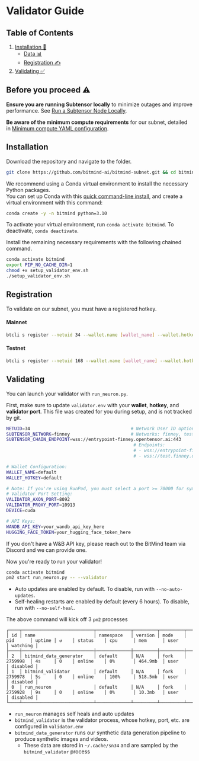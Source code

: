 # Validator Guide

## Table of Contents

1. [Installation 🔧](#installation)
   - [Data 📊](#data)
   - [Registration ✍️](#registration)
2. [Validating ✅](#validating)

## Before you proceed ⚠️

**Ensure you are running Subtensor locally** to minimize outages and improve performance. See [Run a Subtensor Node Locally](https://github.com/opentensor/subtensor/blob/main/docs/running-subtensor-locally.md#compiling-your-own-binary).

**Be aware of the minimum compute requirements** for our subnet, detailed in [Minimum compute YAML configuration](../min_compute.yml). 

## Installation

Download the repository and navigate to the folder.
```bash
git clone https://github.com/bitmind-ai/bitmind-subnet.git && cd bitmind-subnet
```

We recommend using a Conda virtual environment to install the necessary Python packages.<br>
You can set up Conda with this [quick command-line install](https://docs.anaconda.com/free/miniconda/#quick-command-line-install), and create a virtual environment with this command:

```bash
conda create -y -n bitmind python=3.10
```

To activate your virtual environment, run `conda activate bitmind`. To deactivate, `conda deactivate`.

Install the remaining necessary requirements with the following chained command.

```bash
conda activate bitmind
export PIP_NO_CACHE_DIR=1
chmod +x setup_validator_env.sh 
./setup_validator_env.sh
```

## Registration

To validate on our subnet, you must have a registered hotkey.

#### Mainnet

```bash
btcli s register --netuid 34 --wallet.name [wallet_name] --wallet.hotkey [wallet.hotkey] --subtensor.network finney
```

#### Testnet

```bash
btcli s register --netuid 168 --wallet.name [wallet_name] --wallet.hotkey [wallet.hotkey] --subtensor.network test
```


## Validating

You can launch your validator with `run_neuron.py`.

First, make sure to update `validator.env` with your **wallet**, **hotkey**, and **validator port**. This file was created for you during setup, and is not tracked by git.

```bash
NETUID=34                                      # Network User ID options: 34, 168
SUBTENSOR_NETWORK=finney                       # Networks: finney, test, local
SUBTENSOR_CHAIN_ENDPOINT=wss://entrypoint-finney.opentensor.ai:443
                                                # Endpoints:
                                                # - wss://entrypoint-finney.opentensor.ai:443
                                                # - wss://test.finney.opentensor.ai:443/

# Wallet Configuration:
WALLET_NAME=default
WALLET_HOTKEY=default

# Note: If you're using RunPod, you must select a port >= 70000 for symmetric mapping
# Validator Port Setting:
VALIDATOR_AXON_PORT=8092
VALIDATOR_PROXY_PORT=10913
DEVICE=cuda

# API Keys:
WANDB_API_KEY=your_wandb_api_key_here
HUGGING_FACE_TOKEN=your_hugging_face_token_here
```

If you don't have a W&B API key, please reach out to the BitMind team via Discord and we can provide one. 

Now you're ready to run your validator!

```bash
conda activate bitmind
pm2 start run_neuron.py -- --validator 
```
- Auto updates are enabled by default. To disable, run with `--no-auto-updates`.
- Self-healing restarts are enabled by default (every 6 hours). To disable, run with `--no-self-heal`.


The above command will kick off 3 `pm2` processes
```
┌────┬───────────────────────────┬─────────────┬─────────┬─────────┬──────────┬────────┬──────┬───────────┬──────────┬──────────┬──────────┬──────────┐
│ id │ name                      │ namespace   │ version │ mode    │ pid      │ uptime │ ↺    │ status    │ cpu      │ mem      │ user     │ watching │
├────┼───────────────────────────┼─────────────┼─────────┼─────────┼──────────┼────────┼──────┼───────────┼──────────┼──────────┼──────────┼──────────┤
│ 2  │ bitmind_data_generator    │ default     │ N/A     │ fork    │ 2759998  │ 4s     │ 0    │ online    │ 0%       │ 464.9mb  │ user     │ disabled │
│ 1  │ bitmind_validator         │ default     │ N/A     │ fork    │ 2759978  │ 5s     │ 0    │ online    │ 100%     │ 518.5mb  │ user     │ disabled │
│ 0  │ run_neuron                │ default     │ N/A     │ fork    │ 2759928  │ 9s     │ 0    │ online    │ 0%       │ 10.3mb   │ user     │ disabled │
└────┴───────────────────────────┴─────────────┴─────────┴─────────┴──────────┴────────┴──────┴───────────┴──────────┴──────────┴──────────┴──────────┘
```
- `run_neuron` manages self heals and auto updates
- `bitmind_validator` is the validator process, whose hotkey, port, etc. are configured in `validator.env`
- `bitmind_data_generator` runs our synthetic data generation pipeline to produce synthetic images and videos. 
  - These data are stored in `~/.cache/sn34` and are sampled by the `bitmind_validator` process